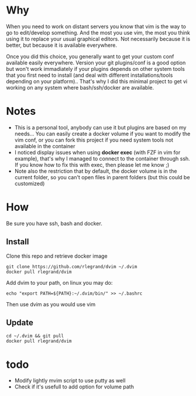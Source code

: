 

# Why

When you need to work on distant servers you know that vim is the way to go to edit/develop something.
And the most you use vim, the most you think using it to replace your usual graphical editors. 
Not necessarily because it is better, but because it is available everywhere.

Once you did this choice, you generally want to get your custom conf available easily everywhere.
Version your git plugins/conf is a good option but won't work immadiately if your plugins depends on other system tools that you first need to install (and deal with different installations/tools depending on your platform).. 
That's why I did this minimal project to get vi working on any system where bash/ssh/docker are available.

# Notes

* This is a personal tool, anybody can use it but plugins are based on my needs... You can easily create a docker volume if you want to modify the vim conf, or you can fork this project if you need system tools not available in the container
* I noticed display issues when using **docker exec** (with FZF in vim for example), that's why I managed to connect to the container through ssh. If you know how to fix this with exec, then please let me know ;)
* Note also the restriction that by default, the docker volume is in the current folder, so you can't open files in parent folders (but this could be customized)

# How

Be sure you have ssh, bash and docker.

## Install

Clone this repo and retrieve docker image

    git clone https://github.com/rlegrand/dvim ~/.dvim
    docker pull rlegrand/dvim
    
Add dvim to your path, on linux you may do:

    echo "export PATH=${PATH}:~/.dvim/bin/" >> ~/.bashrc

Then use dvim as you would use vim

## Update

    cd ~/.dvim && git pull
    docker pull rlegrand/dvim
   

# todo

* Modify lightly mvim script to use putty as well
* Check if it's usefull to add option for volume path 

